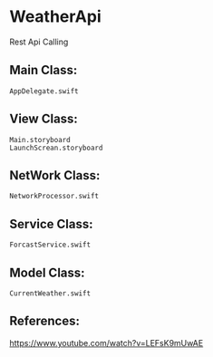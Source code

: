 # WeatherApi
Rest Api Calling


Main Class:
------------

    AppDelegate.swift

View Class:
-----------
    Main.storyboard
    LaunchScrean.storyboard

NetWork Class:
--------------
`NetworkProcessor.swift`

Service Class:
--------------
`ForcastService.swift`

Model Class:
------------
`CurrentWeather.swift`


References:
-----------
https://www.youtube.com/watch?v=LEFsK9mUwAE
